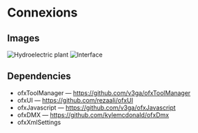 Connexions
======

## Images
![Hydroelectric plant](http://v3ga.github.io/Images/ofxJavascript/2015_Connexions_Petite_Poucette.jpeg)
![Interface](http://v3ga.github.io/Images/ofxJavascript/2015_Connexions_interface.png)

## Dependencies
* ofxToolManager — https://github.com/v3ga/ofxToolManager
* ofxUI — https://github.com/rezaali/ofxUI
* ofxJavascript — https://github.com/v3ga/ofxJavascript
* ofxDMX — https://github.com/kylemcdonald/ofxDmx
* ofxXmlSettings

